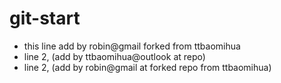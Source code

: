 # git-start
- this line add by robin@gmail forked from ttbaomihua
- line 2, (add by ttbaomihua@outlook at repo)
- line 2, (add by robin@gmail at forked repo from ttbaomihua)
